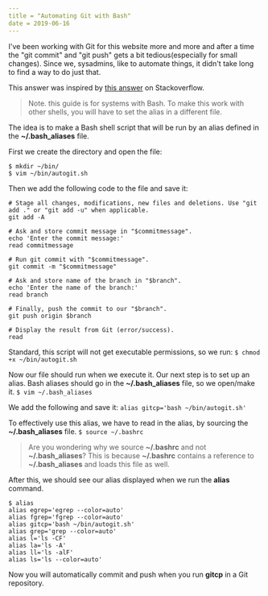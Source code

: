 ```yaml
---
title = "Automating Git with Bash"
date = 2019-06-16
---
```

I've been working with Git for this website more and more and after a time the "git commit" and "git push" gets a bit tedious(especially for small changes). Since we, sysadmins, like to automate things, it didn't take long to find a way to do just that.

This answer was inspired by [this answer](https://stackoverflow.com/questions/16709404/how-to-automate-the-commit-and-push-process-git) on Stackoverflow.

> Note. this guide is for systems with Bash. To make this work with other shells, you will have to set the alias in a different file.

The idea is to make a Bash shell script that will be run by an alias defined in the **~/.bash_aliases** file.

First we create the directory and open the file:
```
$ mkdir ~/bin/
$ vim ~/bin/autogit.sh
```

Then we add the following code to the file and save it:
```
# Stage all changes, modifications, new files and deletions. Use "git add ." or "git add -u" when applicable.
git add -A

# Ask and store commit message in "$commitmessage".
echo 'Enter the commit message:'
read commitmessage

# Run git commit with "$commitmessage".
git commit -m "$commitmessage"

# Ask and store name of the branch in "$branch".
echo 'Enter the name of the branch:'
read branch

# Finally, push the commit to our "$branch".
git push origin $branch

# Display the result from Git (error/success).
read
```

Standard, this script will not get executable permissions, so we run:
`$ chmod +x ~/bin/autogit.sh`

Now our file should run when we execute it. Our next step is to set up an alias.
Bash aliases should go in the **~/.bash_aliases** file, so we open/make it.
`$ vim ~/.bash_aliases`

We add the following and save it:
`alias gitcp='bash ~/bin/autogit.sh'`

To effectively use this alias, we have to read in the alias, by sourcing the **~/.bash_aliases** file.
`$ source ~/.bashrc`
> Are you wondering why we source **~/.bashrc** and not **~/.bash_aliases**? This is because **~/.bashrc** contains a reference to **~/.bash_aliases** and loads this file as well.

After this, we should see our alias displayed when we run the **alias** command.
```
$ alias
alias egrep='egrep --color=auto'
alias fgrep='fgrep --color=auto'
alias gitcp='bash ~/bin/autogit.sh'
alias grep='grep --color=auto'
alias l='ls -CF'
alias la='ls -A'
alias ll='ls -alF'
alias ls='ls --color=auto'
```
Now you will automatically commit and push when you run **gitcp** in a Git repository.





